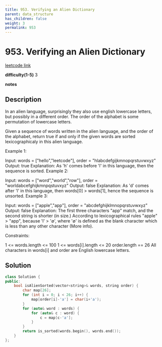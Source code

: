 ```yaml
---
title: 953. Verifying an Alien Dictionary
parent: data_structure
has_children: false
weight: 3
permalink: 953
---
```

# 953. Verifying an Alien Dictionary
[leetcode link](https://leetcode.com/problems/verifying-an-alien-dictionary/)

**difficulty(1-5)** 
3

**notes**   


## Description
In an alien language, surprisingly they also use english lowercase letters, but possibly in a different order. The order of the alphabet is some permutation of lowercase letters.

Given a sequence of words written in the alien language, and the order of the alphabet, return true if and only if the given words are sorted lexicographicaly in this alien language.

 

Example 1:

Input: words = ["hello","leetcode"], order = "hlabcdefgijkmnopqrstuvwxyz"
Output: true
Explanation: As 'h' comes before 'l' in this language, then the sequence is sorted.
Example 2:

Input: words = ["word","world","row"], order = "worldabcefghijkmnpqstuvxyz"
Output: false
Explanation: As 'd' comes after 'l' in this language, then words[0] > words[1], hence the sequence is unsorted.
Example 3:

Input: words = ["apple","app"], order = "abcdefghijklmnopqrstuvwxyz"
Output: false
Explanation: The first three characters "app" match, and the second string is shorter (in size.) According to lexicographical rules "apple" > "app", because 'l' > '∅', where '∅' is defined as the blank character which is less than any other character (More info).
 

Constraints:

1 <= words.length <= 100
1 <= words[i].length <= 20
order.length == 26
All characters in words[i] and order are English lowercase letters.

## Solution
```c++
class Solution {
public:
    bool isAlienSorted(vector<string>& words, string order) {
        char map[26];
        for (int i = 0; i < 26; i++) {
            map[order[i]-'a'] = char(i+'a');
        }
        for (auto& word : words) {
            for (auto& c : word) {
                c = map[c-'a'];
            }
        }
        return is_sorted(words.begin(), words.end());        
    }
};
```



